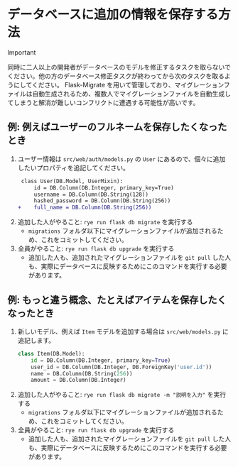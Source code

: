 # データベースに追加の情報を保存する方法

> [!Important]
>
> 同時に二人以上の開発者がデータベースのモデルを修正するタスクを取らないでください。他の方のデータベース修正タスクが終わってから次のタスクを取るようにしてください。
> Flask-Migrate を用いて管理しており、マイグレーションファイルは自動生成されるため、複数人でマイグレーションファイルを自動生成してしまうと解消が難しいコンフリクトに遭遇する可能性が高いです。

## 例: 例えばユーザーのフルネームを保存したくなったとき

1. ユーザー情報は `src/web/auth/models.py` の `User` にあるので、個々に追加したいプロパティを追記してください。
    ```diff
     class User(DB.Model, UserMixin):
         id = DB.Column(DB.Integer, primary_key=True)
         username = DB.Column(DB.String(128))
         hashed_password = DB.Column(DB.String(256))
    +    full_name = DB.Column(DB.String(256))
    ```
1. 追加した人がやること: `rye run flask db migrate` を実行する
    - `migrations` フォルダ以下にマイグレーションファイルが追加されるため、これをコミットしてください。
1. 全員がやること: `rye run flask db upgrade` を実行する
    - 追加した人も、追加されたマイグレーションファイルを `git pull` した人も、実際にデータベースに反映するためにこのコマンドを実行する必要があります。

## 例: もっと違う概念、たとえばアイテムを保存したくなったとき

1. 新しいモデル、例えば `Item` モデルを追加する場合は `src/web/models.py` に追記します。
    ```python
    class Item(DB.Model):
        id = DB.Column(DB.Integer, primary_key=True)
        user_id = DB.Column(DB.Integer, DB.ForeignKey('user.id'))
        name = DB.Column(DB.String(256))
        amount = DB.Column(DB.Integer)
    ```
1. 追加した人がやること: `rye run flask db migrate -m "説明を入力"` を実行する
    - `migrations` フォルダ以下にマイグレーションファイルが追加されるため、これをコミットしてください。
1. 全員がやること: `rye run flask db upgrade` を実行する
    - 追加した人も、追加されたマイグレーションファイルを `git pull` した人も、実際にデータベースに反映するためにこのコマンドを実行する必要があります。

